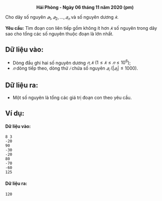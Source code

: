 **<center>Hải Phòng - Ngày 06 tháng 11 năm 2020 (pm)</center>**

Cho dãy số nguyên $𝑎_1, 𝑎_2, … , 𝑎_𝑛$ và số nguyên dương $𝑘$.

**Yêu cầu:** Tìm đoạn con liên tiếp gồm không ít hơn $𝑘$ số nguyên trong dãy sao cho tổng các số nguyên thuộc đoạn là lớn nhất.

## Dữ liệu vào:
- Dòng đầu ghi hai số nguyên dương $𝑛, 𝑘\ (1 ≤ 𝑘 ≤ 𝑛 ≤ 10^6)$;
- $𝑛$ dòng tiếp theo, dòng thứ $𝑖$ chứa số nguyên $𝑎_𝑖\ (|𝑎_𝑖| ≤ 1000)$.

## Dữ liệu ra:
- Một số nguyên là tổng các giá trị đoạn con theo yêu cầu.

## Ví dụ:
#### Dữ liệu vào:
```
8 3
-20
90
-30
-20
80
-70
-60
125
```

#### Dữ liệu ra:
```
120
```
